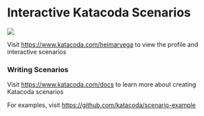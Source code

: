 # Interactive Katacoda Scenarios

[![](http://shields.katacoda.com/katacoda/heimarvega/count.svg)](https://www.katacoda.com/heimarvega "Get your profile on Katacoda.com")

Visit https://www.katacoda.com/heimarvega to view the profile and interactive scenarios

### Writing Scenarios
Visit https://www.katacoda.com/docs to learn more about creating Katacoda scenarios

For examples, visit https://github.com/katacoda/scenario-example
